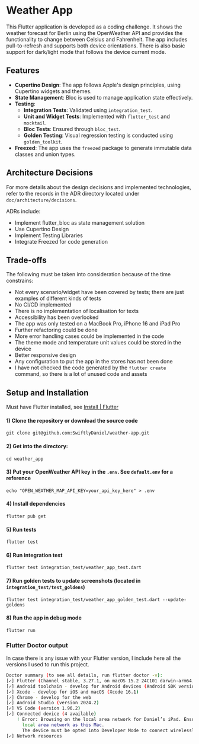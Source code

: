 # Weather App

This Flutter application is developed as a coding challenge. It shows the weather forecast for Berlin using the OpenWeather API and provides the functionality to change between Celsius and Fahrenheit. The app includes pull-to-refresh and supports both device orientations. There is also basic support for dark/light mode that follows the device current mode.

## Features

- **Cupertino Design**: The app follows Apple's design principles, using Cupertino widgets and themes.
- **State Management**: Bloc is used to manage application state effectively.
- **Testing**:
  - **Integration Tests**: Validated using `integration_test`.
  - **Unit and Widget Tests**: Implemented with `flutter_test` and `mocktail`.
  - **Bloc Tests**: Ensured through `bloc_test`.
  - **Golden Testing**: Visual regression testing is conducted using `golden_toolkit`.
- **Freezed**: The app uses the `freezed` package to generate immutable data classes and union types.

## Architecture Decisions

For more details about the design decisions and implemented technologies, refer to the records in the ADR directory located under `doc/architecture/decisions`.

ADRs include:

- Implement flutter_bloc as state management solution
- Use Cupertino Design
- Implement Testing Libraries
- Integrate Freezed for code generation

## Trade-offs

The following must be taken into consideration because of the time constrains:

- Not every scenario/widget have been covered by tests; there are just examples of different kinds of tests
- No CI/CD implemented
- There is no implementation of localisation for texts
- Accessibility has been overlooked
- The app was only tested on a MacBook Pro, iPhone 16 and iPad Pro
- Further refactoring could be done
- More error handling cases could be implemented in the code
- The theme mode and temperature unit values could be stored in the device
- Better responsive design
- Any configuration to put the app in the stores has not been done
- I have not checked the code generated by the `flutter create` command, so there is a lot of unused code and assets

## Setup and Installation

Must have Flutter installed, see [Install | Flutter](https://docs.flutter.dev/get-started/install)

#### 1) Clone the repository or download the source code
`git clone git@github.com:SwiftlyDaniel/weather-app.git`
#### 2) Get into the directory:
`cd weather_app`
#### 3) Put your OpenWeather API key in the `.env`. See `default.env` for a reference
`echo "OPEN_WEATHER_MAP_API_KEY=your_api_key_here" > .env`
#### 4) Install dependencies
`flutter pub get`
#### 5) Run tests
`flutter test`
#### 6) Run integration test
`flutter test integration_test/weather_app_test.dart`
#### 7) Run golden tests to update screenshots (located in `integration_test/test_goldens`)
`flutter test integration_test/weather_app_golden_test.dart --update-goldens`
#### 8) Run the app in debug mode
`flutter run`

### Flutter Doctor output

In case there is any issue with your Flutter version, I include here all the versions I used to run this project.

```BASH
Doctor summary (to see all details, run flutter doctor -v):
[✓] Flutter (Channel stable, 3.27.1, on macOS 15.2 24C101 darwin-arm64, locale en-DE)
[✓] Android toolchain - develop for Android devices (Android SDK version 34.0.0)
[✓] Xcode - develop for iOS and macOS (Xcode 16.1)
[✓] Chrome - develop for the web
[✓] Android Studio (version 2024.2)
[✓] VS Code (version 1.96.2)
[✓] Connected device (4 available)
    ! Error: Browsing on the local area network for Daniel’s iPad. Ensure the device is unlocked and attached with a cable or associated with the same
      local area network as this Mac.
      The device must be opted into Developer Mode to connect wirelessly. (code -27)
[✓] Network resources
```

